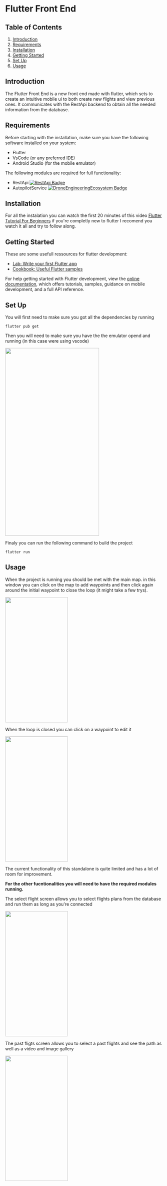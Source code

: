 # Flutter Front End

## Table of Contents
1. [Introduction](#introduction)
2. [Requirements](#requirements)
3. [Installation](#installation)
4. [Getting Started](#getting-started)
5. [Set Up](#set-up)
6. [Usage](#usage)

## Introduction
The Flutter Front End is a new front end made with flutter, which sets to create an intuitive mobile ui to both create new flights and view previous ones. It communicates with the RestApi backend to obtain all the needed information from the database.

## Requirements
Before starting with the installation, make sure you have the following software installed on your system:

- Flutter
- VsCode (or any preferred IDE)
- Android Studio (for the mobile emulator)


The following modules are required for full functionality:

- RestApi [![RestApi Badge](https://img.shields.io/badge/DEE-RestApi-brightgreen.svg)](https://github.com/dronsEETAC/RestApiDEE)
- AutopilotService [![DroneEngineeringEcosystem Badge](https://img.shields.io/badge/DEE-AutopilotService-brightgreen.svg)](https://github.com/dronsEETAC/DroneAutopilotDEE)

## Installation

For all the instalation you can watch the first 20 minutes of this video [Flutter Tutorial For Beginners](https://www.youtube.com/watch?v=CD1Y2DmL5JM) if you're completly new to flutter I recomend you watch it all and try to follow along.

## Getting Started

These are some usefull ressources for flutter development:
- [Lab: Write your first Flutter app](https://docs.flutter.dev/get-started/codelab)
- [Cookbook: Useful Flutter samples](https://docs.flutter.dev/cookbook)

For help getting started with Flutter development, view the
[online documentation](https://docs.flutter.dev/), which offers tutorials,
samples, guidance on mobile development, and a full API reference.

## Set Up
You will first need to make sure you got all the dependencies by running
```
flutter pub get
```
Then you will need to make sure you have the the emulator opend and running (in this case were using vscode)

<img src="https://github.com/Frixon21/FlutterFrontEndDEE/assets/72676967/3a9a3860-7c4f-4197-aa70-740f5c9af5d0" width="300" height="600">

Finaly you can run the following command to build the project
```
flutter run
```

## Usage 
When the project is running you should be met with the main map. in this window you can click on the map to add waypoints and then click again around the initial waypoint to close the loop (it might take a few trys).


<img src="https://github.com/Frixon21/FlutterFrontEndDEE/assets/72676967/390950c4-98d0-4f92-9f0a-d5dce27a64ba" width="200" height="400">

When the loop is closed you can click on a waypoint to edit it

<img src="https://github.com/Frixon21/FlutterFrontEndDEE/assets/72676967/9fc447cd-dec1-4d15-97cd-4098b8cac675" width="200" height="400">

The current functionality of this standalone is quite limited and has a lot of room for improvement.

__For the other fucntionalities you will need to have the required modules running.__

The select flight screen allows you to select flights plans from the database and run them as long as you're connected

<img src="https://github.com/Frixon21/FlutterFrontEndDEE/assets/72676967/28091503-c564-4e58-8ca2-46617de1a280" width="200" height="400">

The past fligts screen allows you to select a past flights and see the path as well as a video and image gallery 

<img src="https://github.com/Frixon21/FlutterFrontEndDEE/assets/72676967/1d82fd39-ab79-421e-8c88-8ed9c03e9b0b" width="200" height="400">


